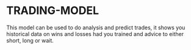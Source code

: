 # TRADING-MODEL
This model can be used to do analysis and predict trades, it shows you historical data on wins and losses had you trained and advice to either short, long or wait.
